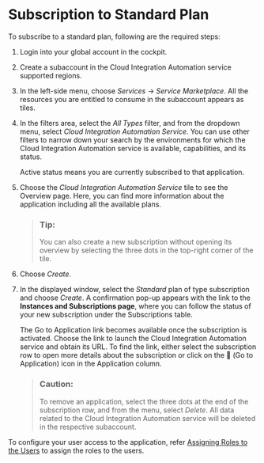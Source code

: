 <!-- loioc8ed936eacd347eea11abbf7202827d0 -->

<link rel="stylesheet" type="text/css" href="css/sap-icons.css"/>

# Subscription to Standard Plan



To subscribe to a standard plan, following are the required steps:

1.  Login into your global account in the cockpit.
2.  Create a subaccount in the Cloud Integration Automation service supported regions.
3.  In the left-side menu, choose *Services* → *Service Marketplace*. All the resources you are entitled to consume in the subaccount appears as tiles.
4.  In the filters area, select the *All Types* filter, and from the dropdown menu, select *Cloud Integration Automation Service*. You can use other filters to narrow down your search by the environments for which the Cloud Integration Automation service is available, capabilities, and its status.

    Active status means you are currently subscribed to that application.

5.  Choose the *Cloud Integration Automation Service* tile to see the Overview page. Here, you can find more information about the application including all the available plans.

    > ### Tip:  
    > You can also create a new subscription without opening its overview by selecting the three dots in the top-right corner of the tile.

6.  Choose *Create*.
7.  In the displayed window, select the *Standard* plan of type subscription and choose *Create*. A confirmation pop-up appears with the link to the **Instances and Subscriptions page**, where you can follow the status of your new subscription under the Subscriptions table.

    The Go to Application link becomes available once the subscription is activated. Choose the link to launch the Cloud Integration Automation service and obtain its URL. To find the link, either select the subscription row to open more details about the subscription or click on the <span class="SAP-icons"></span> \(Go to Application\) icon in the Application column.

    > ### Caution:  
    > To remove an application, select the three dots at the end of the subscription row, and from the menu, select *Delete*. All data related to the Cloud Integration Automation service will be deleted in the respective subaccount.


To configure your user access to the application, refer [Assigning Roles to the Users](assigning-roles-to-the-users-9ad530a.md) to assign the roles to the users.

